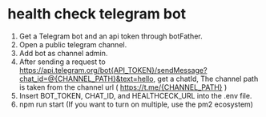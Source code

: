# health check telegram bot

1. Get a Telegram bot and an api token through botFather.
2. Open a public telegram channel.
3. Add bot as channel admin.
4. After sending a request to https://api.telegram.org/bot{API_TOKEN}/sendMessage?chat_id=@{CHANNEL_PATH}&text=hello, get a chatId, The channel path is taken from the channel url ( https://t.me/{CHANNEL_PATH} )
5. Insert BOT_TOKEN, CHAT_ID, and HEALTHCECK_URL into the .env file.
6. npm run start (If you want to turn on multiple, use the pm2 ecosystem)